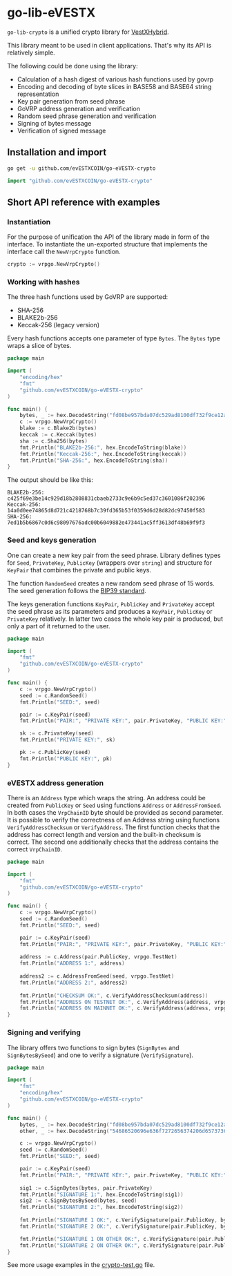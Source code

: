 # go-lib-eVESTX

`go-lib-crypto` is a unified crypto library for [VestXHybrid](https://vestxhybrid.com/).

This library meant to be used in client applications. That's why its API is relatively simple. 

The following could be done using the library:

* Calculation of a hash digest of various hash functions used by govrp
* Encoding and decoding of byte slices in BASE58 and BASE64 string representation
* Key pair generation from seed phrase
* GoVRP address generation and verification
* Random seed phrase generation and verification
* Signing of bytes message
* Verification of signed message

## Installation and import

```bash
go get -u github.com/evESTXCOIN/go-eVESTX-crypto
```
```go
import "github.com/evESTXCOIN/go-eVESTX-crypto"
```

## Short API reference with examples

### Instantiation

For the purpose of unification the API of the library made in form of the interface.
To instantiate the un-exported structure that implements the interface call the `NewVrpCrypto` function.

```go
crypto := vrpgo.NewVrpCrypto()
```

### Working with hashes

The three hash functions used by GoVRP are supported:

* SHA-256
* BLAKE2b-256
* Keccak-256 (legacy version)

Every hash functions accepts one parameter of type `Bytes`. The `Bytes` type wraps a slice of bytes.

```go
package main

import (
	"encoding/hex"
	"fmt"
	"github.com/evESTXCOIN/go-eVESTX-crypto"
)

func main() {
	bytes, _ := hex.DecodeString("fd08be957bda07dc529ad8100df732f9ce12ae3e42bcda6acabe12c02dfd6989")
	c := vrpgo.NewVrpCrypto()
	blake := c.Blake2b(bytes)
	keccak := c.Keccak(bytes)
	sha := c.Sha256(bytes)
	fmt.Println("BLAKE2b-256:", hex.EncodeToString(blake))
	fmt.Println("Keccak-256:", hex.EncodeToString(keccak))
	fmt.Println("SHA-256:", hex.EncodeToString(sha))
}
```

The output should be like this:

```
BLAKE2b-256: c425f69e3be14c929d18b2808831cbaeb2733c9e6b9c5ed37c3601086f202396
Keccak-256: 14a0d0ee74865d8d721c4218768b7c39fd365b53f0359d6d28d82dc97450f583
SHA-256: 7ed1b5b6867c0d6c98097676adc00b6049882e473441ac5ff3613df48b69f9f3
```

### Seed and keys generation

One can create a new key pair from the seed phrase. Library defines types for `Seed`, `PrivateKey`, `PublicKey` (wrappers over `string`) and structure for `KeyPair` that combines the private and public keys.

The function `RandomSeed` creates a new random seed phrase of 15 words. The seed generation follows the [BIP39 standard](https://github.com/bitcoin/bips/blob/master/bip-0039.mediawiki). 

The keys generation functions `KeyPair`, `PublicKey` and `PrivateKey` accept the seed phrase as its parameters and produces a `KeyPair`, `PublicKey` or `PrivateKey` relatively. In latter two cases the whole key pair is produced, but only a part of it returned to the user.

```go
package main

import (
	"fmt"
	"github.com/evESTXCOIN/go-eVESTX-crypto"
)

func main() {
	c := vrpgo.NewVrpCrypto()
	seed := c.RandomSeed()
	fmt.Println("SEED:", seed)

	pair := c.KeyPair(seed)
	fmt.Println("PAIR:", "PRIVATE KEY:", pair.PrivateKey, "PUBLIC KEY:", pair.PublicKey)

	sk := c.PrivateKey(seed)
	fmt.Println("PRIVATE KEY:", sk)

	pk := c.PublicKey(seed)
	fmt.Println("PUBLIC KEY:", pk)
}
```

### eVESTX address generation

There is an `Address` type which wraps the string. An address could be created from `PublicKey` or `Seed` using functions `Address` or `AddressFromSeed`. In both cases the `VrpChainID` byte should be provided as second parameter. 
It is possible to verify the correctness of an Address string using functions `VerifyAddressChecksum` or `VerifyAddress`. The first function checks that the address has correct length and version and the built-in checksum is correct. The second one additionally checks that the address contains the correct `VrpChainID`.

```go
package main

import (
	"fmt"
	"github.com/evESTXCOIN/go-eVESTX-crypto"
)

func main() {
	c := vrpgo.NewVrpCrypto()
	seed := c.RandomSeed()
	fmt.Println("SEED:", seed)

	pair := c.KeyPair(seed)
	fmt.Println("PAIR:", "PRIVATE KEY:", pair.PrivateKey, "PUBLIC KEY:", pair.PublicKey)
	
	address := c.Address(pair.PublicKey, vrpgo.TestNet)
	fmt.Println("ADDRESS 1:", address)
	
	address2 := c.AddressFromSeed(seed, vrpgo.TestNet)
	fmt.Println("ADDRESS 2:", address2)
	
	fmt.Println("CHECKSUM OK:", c.VerifyAddressChecksum(address))
	fmt.Println("ADDRESS ON TESTNET OK:", c.VerifyAddress(address, vrpgo.TestNet))
	fmt.Println("ADDRESS ON MAINNET OK:", c.VerifyAddress(address, vrpgo.MainNet))
}
```

### Signing and verifying 

The library offers two functions to sign bytes (`SignBytes` and `SignBytesBySeed`) and one to verify a signature (`VerifySignature`). 


```go
package main

import (
	"fmt"
	"encoding/hex"
	"github.com/evESTXCOIN/go-eVESTX-crypto"
)

func main() {
	bytes, _ := hex.DecodeString("fd08be957bda07dc529ad8100df732f9ce12ae3e42bcda6acabe12c02dfd6989")
	other, _ := hex.DecodeString("54686520696e636f7272656374206d657373616765")

	c := vrpgo.NewVrpCrypto()
	seed := c.RandomSeed()
	fmt.Println("SEED:", seed)

	pair := c.KeyPair(seed)
	fmt.Println("PAIR:", "PRIVATE KEY:", pair.PrivateKey, "PUBLIC KEY:", pair.PublicKey)
	
	sig1 := c.SignBytes(bytes, pair.PrivateKey)
	fmt.Println("SIGNATURE 1:", hex.EncodeToString(sig1))
	sig2 := c.SignBytesBySeed(bytes, seed)
	fmt.Println("SIGNATURE 2:", hex.EncodeToString(sig2))
	
	fmt.Println("SIGNATURE 1 OK:", c.VerifySignature(pair.PublicKey, bytes, sig1))
	fmt.Println("SIGNATURE 2 OK:", c.VerifySignature(pair.PublicKey, bytes, sig2))

	fmt.Println("SIGNATURE 1 ON OTHER OK:", c.VerifySignature(pair.PublicKey, other, sig1))
	fmt.Println("SIGNATURE 2 ON OTHER OK:", c.VerifySignature(pair.PublicKey, other, sig2))
}
```

See more usage examples in the [crypto-test.go](https://github.com/eVESTXCOIN/go-lib-eVESTX/blob/master/crypto_test.go) file.
